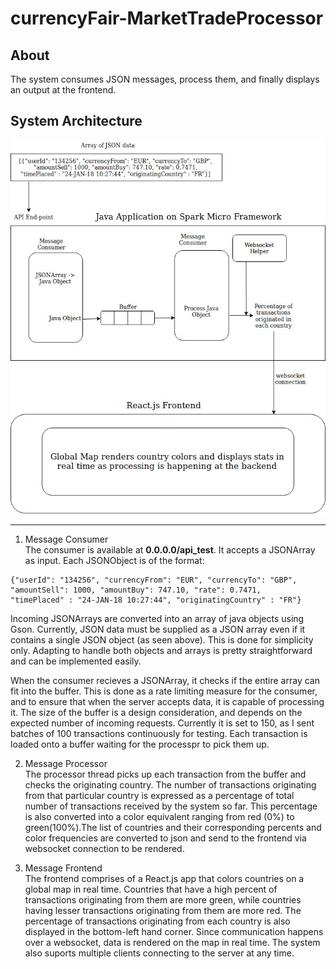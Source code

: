 # currencyFair-MarketTradeProcessor

## About
The system consumes JSON messages, process them, and finally displays an output at the frontend. 

## System Architecture

![alt text](https://github.com/brandon5233/currencyFair-MarketTradeProcessor/blob/master/System%20Diagram.jpg "System Architecture Diagram")
 
 <hr>

1. Message Consumer  
  The consumer is available at **0.0.0.0/api_test**. It accepts a JSONArray as input. Each JSONObject is of the format:     
  
  ```  
  {"userId": "134256", "currencyFrom": "EUR", "currencyTo": "GBP",  
  "amountSell": 1000, "amountBuy": 747.10, "rate": 0.7471,  
  "timePlaced" : "24-JAN-18 10:27:44", "originatingCountry" : "FR"}
  ```   
  Incoming JSONArrays are converted into an array of java objects using Gson. Currently, JSON data must be supplied as a JSON array even if it contains a single JSON object (as seen above). This is done for simplicity only. Adapting to handle both objects and arrays is pretty straightforward and can be implemented easily.    
 
   When the consumer recieves a JSONArray, it checks if the entire array can fit into the buffer. This is done as a rate limiting measure for the consumer, and to ensure that when the server accepts data, it is capable of processing it. The size of the buffer is a design consideration, and depends on the expected number of incoming requests. Currently it is set to 150, as I sent batches of 100 transactions continuously for testing. Each transaction is loaded onto a buffer waiting for the processpr to pick them up.   
  
  2. Message Processor  
    The processor thread picks up each transaction from the buffer and checks the originating country.
    The number of transactions originating from that particular country is expressed as a percentage of total number of transactions received by the system so far. This percentage is also converted into a color equivalent ranging from red (0%) to green(100%).The list of countries and their corresponding percents and color frequencies are converted to json and send to the frontend via websocket connection to be rendered.

3. Message Frontend  
     The frontend comprises of a React.js app that colors countries on a global map in real time. Countries that have a high percent of transactions originating from them are more green, while countries having lesser transactions originating from them are more red. The percentage of transactions originating from each country is also displayed in the bottom-left hand corner. Since communication happens over a websocket, data is rendered on the map in real time.  The system also suports multiple clients connecting to the server at any time. 
